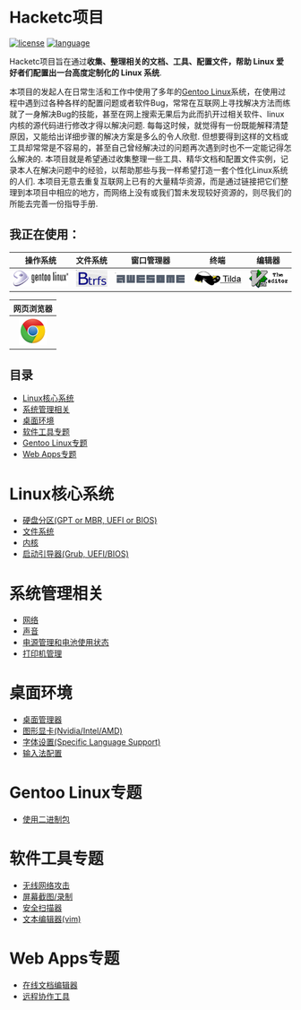 # Hacketc项目
[![license](https://img.shields.io/github/license/mashape/apistatus.svg?style=plastic)](LICENSE)
[![language](https://img.shields.io/badge/language-English-green.svg?style=plastic)](https://github.com/naturomics/hacketc)

Hacketc项目旨在通过**收集、整理相关的文档、工具、配置文件，帮助 Linux 爱好者们配置出一台高度定制化的 Linux 系统**.

本项目的发起人在日常生活和工作中使用了多年的[Gentoo Linux](https://gentoo.org/)系统，在使用过程中遇到过各种各样的配置问题或者软件Bug，常常在互联网上寻找解决方法而练就了一身解决Bug的技能，甚至在网上搜索无果后为此而扒开过相关软件、linux内核的源代码进行修改才得以解决问题. 每每这时候，就觉得有一份既能解释清楚原因，又能给出详细步骤的解决方案是多么的令人欣慰. 但想要得到这样的文档或工具却常常是不容易的，甚至自己曾经解决过的问题再次遇到时也不一定能记得怎么解决的. 本项目就是希望通过收集整理一些工具、精华文档和配置文件实例，记录本人在解决问题中的经验，以帮助那些与我一样希望打造一套个性化Linux系统的人们. 本项目无意去重复互联网上已有的大量精华资源，而是通过链接把它们整理到本项目中相应的地方，而网络上没有或我们暂未发现较好资源的，则尽我们的所能去完善一份指导手册.

我正在使用：
-----------
|**操作系统**|**文件系统**|**窗口管理器**|**终端**|**编辑器**|
|:----:|:-------------:|:----------------:|:----------:|:--------:|
|[![Gentoo](imgs/gentoo-logo-horizontal.png)](https://www.gentoo.org/)|[![btrfs](imgs/btrfs-logo-83x45.png)](https://btrfs.wiki.kernel.org/index.php/Main_Page)|[![awesomewm](imgs/awesomewm-logo-197x32.png)](https://awesomewm.org/)|[![tilda](imgs/tilda-logo-128x40.png)](http://tilda.sourceforge.net/tildaabout.php)|[![vim](imgs/vim-logo-104x50.png)](http://www.vim.org)|

|**网页浏览器**|
|:-------------:|
|[![google-chrome](imgs/chrome-logo-50x50.png)](http://www.google.cn/chrome/browser/desktop/index.html)|

## 目录
- [Linux核心系统](#Linux核心系统)
- [系统管理相关](#系统管理相关)
- [桌面环境](#桌面环境)
- [软件工具专题](#软件工具专题)
- [Gentoo Linux专题](#gentoo-linux专题)
- [Web Apps专题](#Web-Apps专题)

# Linux核心系统
- [硬盘分区(GPT or MBR, UEFI or BIOS)](LinuxBaseSys.md#partition)
- [文件系统](LinuxBaseSys.md#filesystem)
- [内核](LinuxBaseSys.md#kernel-compiling)
- [启动引导器(Grub, UEFI/BIOS)]()

# 系统管理相关 
- [网络](SystemManagement.md#NetWork)
- [声音](SystemManagement.md#Sound)
- [电源管理和电池使用状态](SystemManagement.md#power-management-and-battery-status)
- [打印机管理](SystemManagement.md#printing-support)

# 桌面环境
- [桌面管理器](Desktop.md#window-manager)
- [图形显卡(Nvidia/Intel/AMD)](Desktop.md#graphics-card)
- [字体设置(Specific Language Support)](Desktop.md#fonts)
- [输入法配置](Desktop.md#input-method)

# Gentoo Linux专题
- [使用二进制包](GentooSpecial.md#using-binary-package)

# 软件工具专题
- [无线网络攻击](SoftwareTools.md#wireless-attacks)
- [屏幕截图/录制](SoftwareTools.md#screen-capture)
- [安全扫描器](SoftwareTools.md#security-scanner)
- [文本编辑器(vim)](SoftwareTools.md#editor)

# Web Apps专题
- [在线文档编辑器](webAPPs.md#writing-editor)
- [远程协作工具](webAPPs.md#remote-collaboration)
